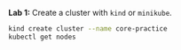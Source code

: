 **Lab 1:** Create a cluster with `kind` or `minikube`.
```bash
kind create cluster --name core-practice
kubectl get nodes
```